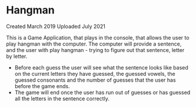 # Hangman

Created March 2019
Uploaded July 2021 

This is a Game Application, that plays in the console, that allows the user to play hangman with the computer. The computer will provide a sentence, and the user with play hangman - trying to figure out that sentence, letter by letter.

- Before each guess the user will see what the sentence looks like based on the current letters they have guessed, the guessed vowels, the guessed consonants and the number of guesses that the user has before the game ends.
- The game will end once the user has run out of guesses or has guessed all the letters in the sentence correctly.
